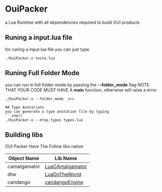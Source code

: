 # OuiPacker
a Lua Runtime with all dependencies required to build OUI products

## Runing a input.lua file
for runing a input.lua file you can just type
```shell
./OuiPacker.o teste.lua
```

## Runing Full Folder Mode
you can run in full folder mode by passing the **--folder_mode** flag
NOTE THAT YOUR CODE MUST HAVE A **main** function, otherwise will raise
a error
```shell
./OuiPacker.o --folder_mode  src
``
## Type Anotations
you can generate a type anotation file by typing
```shell
./OuiPacker.o --drop_types types.lua
```
## Building libs
OUI Packer Have The Follow libs native

|  Object Name  | Lib Name |
|--------------|---------|
|camalgamator | [LuaCAmalgamator](https://github.com/OUIsolutions/LuaCAmalgamator]) |
|dtw| [LuaDoTheWorld](https://github.com/OUIsolutions/LuaDoTheWorld)|
|candango|[candangoEngine](https://github.com/SamuelHenriqueDeMoraisVitrio/candangoEngine]) |
